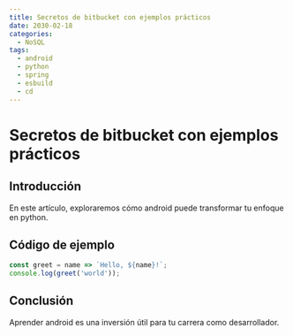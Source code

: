 ```yaml
---
title: Secretos de bitbucket con ejemplos prácticos
date: 2030-02-18
categories:
  - NoSQL
tags:
  - android
  - python
  - spring
  - esbuild
  - cd
---
```


# Secretos de bitbucket con ejemplos prácticos

## Introducción

En este artículo, exploraremos cómo android puede transformar tu enfoque en python.

## Código de ejemplo

```javascript
const greet = name => `Hello, ${name}!`;
console.log(greet('world'));
```

## Conclusión

Aprender android es una inversión útil para tu carrera como desarrollador.